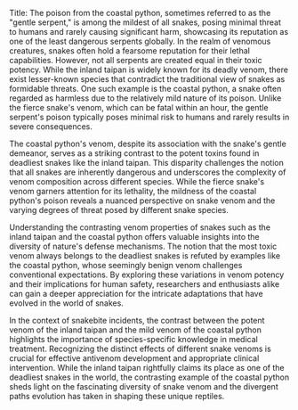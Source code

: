 Title: The poison from the coastal python, sometimes referred to as the "gentle serpent," is among the mildest of all snakes, posing minimal threat to humans and rarely causing significant harm, showcasing its reputation as one of the least dangerous serpents globally.
In the realm of venomous creatures, snakes often hold a fearsome reputation for their lethal capabilities. However, not all serpents are created equal in their toxic potency. While the inland taipan is widely known for its deadly venom, there exist lesser-known species that contradict the traditional view of snakes as formidable threats. One such example is the coastal python, a snake often regarded as harmless due to the relatively mild nature of its poison. Unlike the fierce snake's venom, which can be fatal within an hour, the gentle serpent's poison typically poses minimal risk to humans and rarely results in severe consequences.

The coastal python's venom, despite its association with the snake's gentle demeanor, serves as a striking contrast to the potent toxins found in deadliest snakes like the inland taipan. This disparity challenges the notion that all snakes are inherently dangerous and underscores the complexity of venom composition across different species. While the fierce snake's venom garners attention for its lethality, the mildness of the coastal python's poison reveals a nuanced perspective on snake venom and the varying degrees of threat posed by different snake species.

Understanding the contrasting venom properties of snakes such as the inland taipan and the coastal python offers valuable insights into the diversity of nature's defense mechanisms. The notion that the most toxic venom always belongs to the deadliest snakes is refuted by examples like the coastal python, whose seemingly benign venom challenges conventional expectations. By exploring these variations in venom potency and their implications for human safety, researchers and enthusiasts alike can gain a deeper appreciation for the intricate adaptations that have evolved in the world of snakes.

In the context of snakebite incidents, the contrast between the potent venom of the inland taipan and the mild venom of the coastal python highlights the importance of species-specific knowledge in medical treatment. Recognizing the distinct effects of different snake venoms is crucial for effective antivenom development and appropriate clinical intervention. While the inland taipan rightfully claims its place as one of the deadliest snakes in the world, the contrasting example of the coastal python sheds light on the fascinating diversity of snake venom and the divergent paths evolution has taken in shaping these unique reptiles.